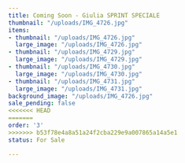 ```yaml
---
title: Coming Soon - Giulia SPRINT SPECIALE
thumbnail: "/uploads/IMG_4726.jpg"
items:
- thumbnail: "/uploads/IMG_4726.jpg"
  large_image: "/uploads/IMG_4726.jpg"
- thumbnail: "/uploads/IMG_4729.jpg"
  large_image: "/uploads/IMG_4729.jpg"
- thumbnail: "/uploads/IMG_4730.jpg"
  large_image: "/uploads/IMG_4730.jpg"
- thumbnail: "/uploads/IMG_4731.jpg"
  large_image: "/uploads/IMG_4731.jpg"
background_image: "/uploads/IMG_4726.jpg"
sale_pending: false
<<<<<<< HEAD
=======
order: '3'
>>>>>>> b53f78e4a8a51a24f2cba229e9a007865a14a5e1
status: For Sale

---
```

